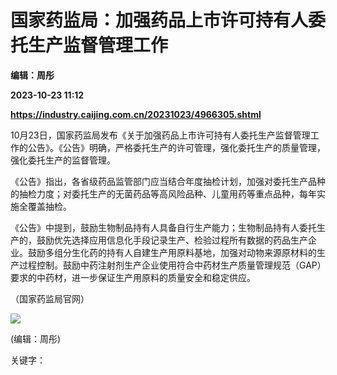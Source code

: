 # 国家药监局：加强药品上市许可持有人委托生产监督管理工作
**编辑：周彤**

**2023-10-23 11:12**

**https://industry.caijing.com.cn/20231023/4966305.shtml**

10月23日，国家药监局发布《关于加强药品上市许可持有人委托生产监督管理工作的公告》。《公告》明确，严格委托生产的许可管理，强化委托生产的质量管理，强化委托生产的监督管理。

《公告》指出，各省级药品监管部门应当结合年度抽检计划，加强对委托生产品种的抽检力度；对委托生产的无菌药品等高风险品种、儿童用药等重点品种，每年实施全覆盖抽检。

《公告》中提到，鼓励生物制品持有人具备自行生产能力；生物制品持有人委托生产的，鼓励优先选择应用信息化手段记录生产、检验过程所有数据的药品生产企业。鼓励多组分生化药的持有人自建生产用原料基地，加强对动物来源原材料的生产过程控制。鼓励中药注射剂生产企业使用符合中药材生产质量管理规范（GAP）要求的中药材，进一步保证生产用原料的质量安全和稳定供应。

（国家药监局官网）

![](https://tx1.cdn.caijing.com.cn/2014-03-27/114048455.jpg)

(编辑：周彤)

关键字：